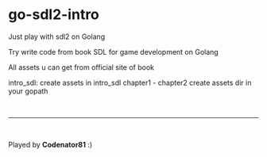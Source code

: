 # go-sdl2-intro
Just play with sdl2 on Golang

<p>Try write code from book SDL for game development on Golang</p>

<p>All assets u can get from official site of book</p>

intro_sdl: 
create assets in intro_sdl
chapter1 - chapter2
create assets dir in your gopath

<br>

<hr>

<br>

Played by <strong>Codenator81</strong> :)

<br>
<br>
